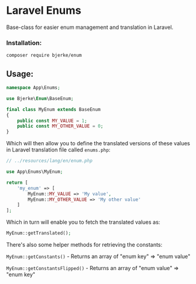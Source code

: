 # Laravel Enums

Base-class for easier enum management and translation in Laravel.

### Installation:

```shell script
composer require bjerke/enum
```

## Usage:

```php
namespace App\Enums;

use Bjerke\Enum\BaseEnum;

final class MyEnum extends BaseEnum
{
    public const MY_VALUE = 1;
    public const MY_OTHER_VALUE = 0;
}

```

Which will then allow you to define the translated versions of these values in Laravel translation file called `enums.php`:

```php
// ../resources/lang/en/enum.php

use App\Enums\MyEnum;

return [
    'my_enum' => [
        MyEnum::MY_VALUE => 'My value',
        MyEnum::MY_OTHER_VALUE => 'My other value'
    ]
];

```

Which in turn will enable you to fetch the translated values as:
```php
MyEnum::getTranslated();
```

There's also some helper methods for retrieving the constants:

`MyEnum::getConstants()` - Returns an array of "enum key" => "enum value"

`MyEnum::getConstantsFlipped()` - Returns an array of "enum value" => "enum key"
